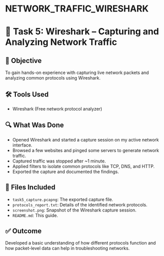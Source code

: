 # NETWORK_TRAFFIC_WIRESHARK

# 📡 Task 5: Wireshark – Capturing and Analyzing Network Traffic

## 🎯 Objective
To gain hands-on experience with capturing live network packets and analyzing common protocols using Wireshark.

## 🛠 Tools Used
- Wireshark (Free network protocol analyzer)

## 🔍 What Was Done
- Opened Wireshark and started a capture session on my active network interface.
- Browsed a few websites and pinged some servers to generate network traffic.
- Captured traffic was stopped after ~1 minute.
- Applied filters to isolate common protocols like TCP, DNS, and HTTP.
- Exported the capture and documented the findings.

## 📂 Files Included
- `task5_capture.pcapng`: The exported capture file.
- `protocols_report.txt`: Details of the identified network protocols.
- `screenshot.png`: Snapshot of the Wireshark capture session.
- `README.md`: This guide.

## ✅ Outcome
Developed a basic understanding of how different protocols function and how packet-level data can help in troubleshooting networks.
